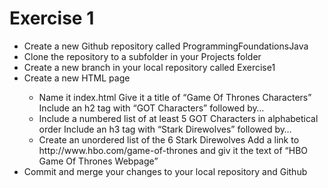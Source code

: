 # Exercise 1
<ul>
    <li>Create a new Github repository called ProgrammingFoundationsJava</li>
    <li>Clone the repository to a subfolder in your Projects folder</li>
    <li>Create a new branch in your local repository called Exercise1</li>
    <li>Create a new HTML page</li>
    <ul>
        <li>Name it index.html Give it a title of “Game Of Thrones Characters” Include an h2 tag with “GOT Characters” followed by…</li>
        <li>Include a numbered list of at least 5 GOT Characters in alphabetical order Include an h3 tag with “Stark Direwolves” followed by… </li>
        <li>Create an unordered list of the 6 Stark Direwolves Add a link to http://www.hbo.com/game-of-thrones and giv it the text of “HBO Game Of Thrones Webpage”</li>
        </ul>
    <li>Commit and merge your changes to your local repository and Github</li>
</ul>